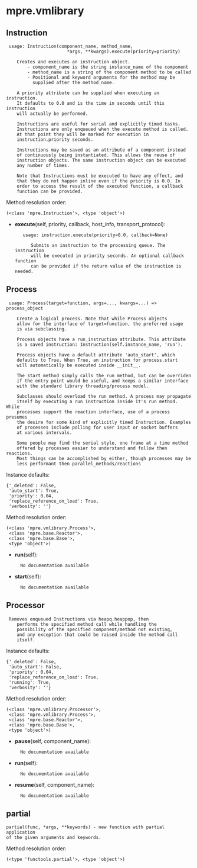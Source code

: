 mpre.vmlibrary
==============



Instruction
--------------

	 usage: Instruction(component_name, method_name, 
                           *args, **kwargs).execute(priority=priority)
                           
        Creates and executes an instruction object. 
            - component_name is the string instance_name of the component 
            - method_name is a string of the component method to be called
            - Positional and keyword arguments for the method may be
              supplied after the method_name.
              
        A priority attribute can be supplied when executing an instruction.
        It defaults to 0.0 and is the time in seconds until this instruction
        will actually be performed.
        
        Instructions are useful for serial and explicitly timed tasks. 
        Instructions are only enqueued when the execute method is called. 
        At that point they will be marked for execution in 
        instruction.priority seconds. 
        
        Instructions may be saved as an attribute of a component instead
        of continuously being instantiated. This allows the reuse of
        instruction objects. The same instruction object can be executed 
        any number of times.
        
        Note that Instructions must be executed to have any effect, and
        that they do not happen inline even if the priority is 0.0. In
        order to access the result of the executed function, a callback
        function can be provided.


Method resolution order: 

	(<class 'mpre.Instruction'>, <type 'object'>)

- **execute**(self, priority, callback, host_info, transport_protocol):

		 usage: instruction.execute(priority=0.0, callback=None)
        
            Submits an instruction to the processing queue. The instruction
            will be executed in priority seconds. An optional callback function 
            can be provided if the return value of the instruction is needed.


Process
--------------

	 usage: Process(target=function, args=..., kwargs=...) => process_object
    
        Create a logical process. Note that while Process objects
        allow for the interface of target=function, the preferred usage
        is via subclassing.
        
        Process objects have a run_instruction attribute. This attribute
        is a saved instruction: Instruction(self.instance_name, 'run'). 
        
        Process objects have a default attribute 'auto_start', which
        defaults to True. When True, an instruction for process.start
        will automatically be executed inside __init__.
        
        The start method simply calls the run method, but can be overriden 
        if the entry point would be useful, and keeps a similar interface
        with the standard library threading/process model.
        
        Subclasses should overload the run method. A process may propagate
        itself by executing a run instruction inside it's run method. While
        processes support the reaction interface, use of a process presumes
        the desire for some kind of explicitly timed Instruction. Examples
        of processes include polling for user input or socket buffers
        at various intervals.
        
        Some people may find the serial style, one frame at a time method
        offered by processes easier to understand and follow then reactions.
        Most things can be accomplished by either, though processes may be
        less performant then parallel_methods/reactions


Instance defaults: 

	{'_deleted': False,
	 'auto_start': True,
	 'priority': 0.04,
	 'replace_reference_on_load': True,
	 'verbosity': ''}

Method resolution order: 

	(<class 'mpre.vmlibrary.Process'>,
	 <class 'mpre.base.Reactor'>,
	 <class 'mpre.base.Base'>,
	 <type 'object'>)

- **run**(self):

		No documentation available


- **start**(self):

		No documentation available


Processor
--------------

	 Removes enqueued Instructions via heapq.heappop, then
        performs the specified method call while handling the
        possibility of the specified component/method not existing,
        and any exception that could be raised inside the method call
        itself.


Instance defaults: 

	{'_deleted': False,
	 'auto_start': False,
	 'priority': 0.04,
	 'replace_reference_on_load': True,
	 'running': True,
	 'verbosity': ''}

Method resolution order: 

	(<class 'mpre.vmlibrary.Processor'>,
	 <class 'mpre.vmlibrary.Process'>,
	 <class 'mpre.base.Reactor'>,
	 <class 'mpre.base.Base'>,
	 <type 'object'>)

- **pause**(self, component_name):

		No documentation available


- **run**(self):

		No documentation available


- **resume**(self, component_name):

		No documentation available


partial
--------------

	partial(func, *args, **keywords) - new function with partial application
    of the given arguments and keywords.



Method resolution order: 

	(<type 'functools.partial'>, <type 'object'>)
